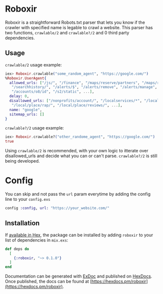 # Roboxir

Roboxir is a straightforward Robots.txt parser that lets you know if the crawler with specified name is legable to crawl a website.
This parser has two functions, `crawlable/2` and `crawlable?/2` and 0 third party dependencies.

## Usage

`crawlable/2` usage example:

```elixir
iex> Roboxir.crawlable("some_random_agent", "https://google.com/")
%Roboxir.UserAgent{
  allowed_urls: ["/js/", "/finance", "/maps/reserve/partners", "/maps/reserve",
   "/searchhistory/", "/alerts/$", "/alerts/remove", "/alerts/manage",
   "/accounts/o8/id", "/s2/static", ...],
  delay: 0,
  disallowed_urls: ["/nonprofits/account/", "/localservices/*", "/local/tab/",
   "/local/place/rap/", "/local/place/reviews/", ...],
  name: "google",
  sitemap_urls: []
}
```

`crawlable?/2` usage example:

```elixir
iex> Roboxir.crawlable?("other_randome_agent", "https://google.com/")
true
```

Using `crawlable/2` is recommended, with your own logic to itterate over disallowed_urls
and decide what you can or can't parse. `crawlable?/2` is still being developed.

# Config

You can skip and not pass the `url` param everytime by adding the config line to your `config.exs`

```elixir
config :config, url: "https://your_website.com/"
```

## Installation

If [available in Hex](https://hex.pm/docs/publish), the package can be installed
by adding `roboxir` to your list of dependencies in `mix.exs`:

```elixir
def deps do
  [
    {:roboxir, "~> 0.1.0"}
  ]
end
```

Documentation can be generated with [ExDoc](https://github.com/elixir-lang/ex_doc)
and published on [HexDocs](https://hexdocs.pm). Once published, the docs can
be found at [https://hexdocs.pm/roboxir](https://hexdocs.pm/roboxir).
